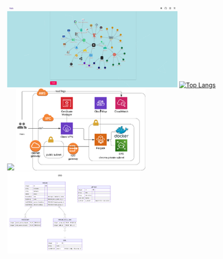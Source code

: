 <!--
**zcemycl/zcemycl** is a ✨ _special_ ✨ repository because its `README.md` (this file) appears on your GitHub profile.

Here are some ideas to get you started:

- 🔭 I’m currently working on ...
- 🌱 I’m currently learning ...
- 👯 I’m looking to collaborate on ...
- 🤔 I’m looking for help with ...
- 💬 Ask me about ...
- 📫 How to reach me: ...
- 😄 Pronouns: ...
- ⚡ Fun fact: ...
-->



 <img src="https://github.com/zcemycl/practice-app/blob/master/resources/demo.gif" height="190"> [![Top Langs](https://github-readme-stats.vercel.app/api/top-langs/?username=zcemycl&hide=jupyter%20notebook,matlab,html,css,scss,cmake,shell&langs_count=8&layout=compact&theme=radical)](https://github.com/zcemycl/github-readme-stats) 
 <img src="https://github.com/zcemycl/TF2DeepFloorplan/blob/main/resources/raycast.gif" height="190"> <img src="https://raw.githubusercontent.com/zcemycl/aws-chromadb-terraform/main/resources/cloudmap-vpn-ecs.png" height="190">
 <img src="https://raw.githubusercontent.com/zcemycl/alembic-rds-vpn-terraform/main/resources/erd.png" height="190">




